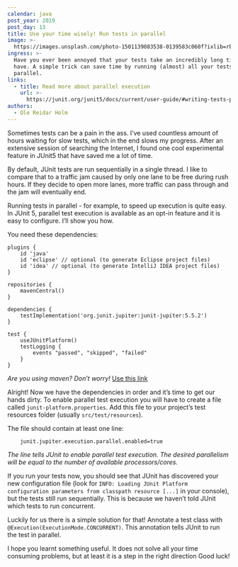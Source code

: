 ```yaml
---
calendar: java
post_year: 2019
post_day: 13
title: Use your time wisely! Run tests in parallel
image: >-
  https://images.unsplash.com/photo-1501139083538-0139583c060f?ixlib=rb-1.2.1&ixid=eyJhcHBfaWQiOjEyMDd9&auto=format&fit=crop&w=2100&q=80
ingress: >-
  Have you ever been annoyed that your tests take an incredibly long time? I
  have. A simple trick can save time by running (almost) all your tests in
  parallel.
links:
  - title: Read more about parallel execution
    url: >-
      https://junit.org/junit5/docs/current/user-guide/#writing-tests-parallel-execution 
authors:
  - Ole Reidar Holm
---
```

Sometimes tests can be a pain in the ass. I’ve used countless amount of hours waiting for slow tests, which in the end slows my progress. After an extensive session of searching the Internet, I found one cool experimental feature in JUnit5 that have saved me a lot of time. 

By default, JUnit tests are run sequentially in a single thread. I like to compare that to a traffic jam caused by only one lane to be free during rush hours. If they decide to open more lanes, more traffic can pass through and the jam will eventually end. 

Running tests in parallel - for example, to speed up execution is quite easy. In JUnit 5, parallel test execution is available as an opt-in feature and it is easy to configure. I’ll show you how. 

You need these dependencies:
```
plugins {
    id 'java'
    id 'eclipse' // optional (to generate Eclipse project files)
    id 'idea' // optional (to generate IntelliJ IDEA project files)
}

repositories {
    mavenCentral()
}

dependencies {
    testImplementation('org.junit.jupiter:junit-jupiter:5.5.2')
}

test {
    useJUnitPlatform()
    testLogging {
        events "passed", "skipped", "failed"
    }
}

```

*Are you using maven? Don’t worry!* [Use this link](https://github.com/junit-team/junit5-samples/tree/r5.5.2/junit5-jupiter-starter-maven) 

Alright! Now we have the dependencies in order and it’s time to get our hands dirty. To enable parallel test execution you will have to create a file called `junit-platform.properties`. Add this file to your project’s test resources folder (usually `src/test/resources`).

The file should contain at least one line:
```
    junit.jupiter.execution.parallel.enabled=true
```
*The line tells JUnit to enable parallel test execution. The desired parallelism will be equal to the number of available processors/cores.*

If you run your tests now, you should see that JUnit has discovered your new configuration file (look for  `INFO: Loading JUnit Platform configuration parameters from classpath resource [...]` in your console), but the tests still run sequentially. This is because we haven’t told JUnit which tests to run concurrent. 

Luckily for us there is a simple solution for that! Annotate a test class with `@Execution(ExecutionMode.CONCURRENT)`. This annotation tells JUnit to run the test in parallel. 

I hope you learnt something useful. It does not solve all your time consuming problems, but at least it is a step in the right direction Good luck!

